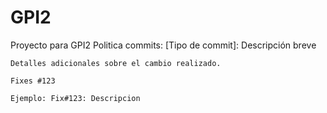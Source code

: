 # GPI2
Proyecto para GPI2
Politica commits:
	[Tipo de commit]: Descripción breve

	Detalles adicionales sobre el cambio realizado.

	Fixes #123
	
	Ejemplo: Fix#123: Descripcion
